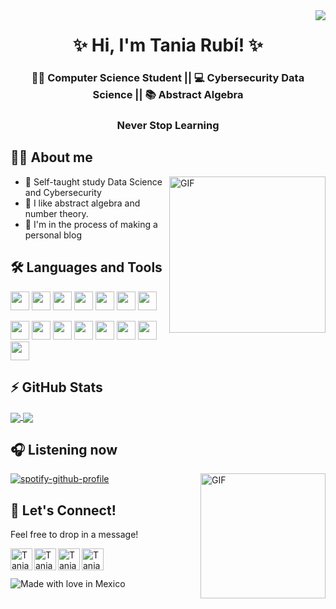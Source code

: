 <!--
  Visitors
-->
<img align="right" src="https://visitor-badge.glitch.me/badge?page_id=taniarubi" />

<!--
  My presentation
-->
<h1 align="center">✨ Hi, I'm Tania Rubí! ✨ </h1>
<h3 align="center">👩‍🎓  Computer Science Student || 💻 Cybersecurity  Data Science || 📚 Abstract Algebra </h3>
<h3 align="center">Never Stop Learning</h3>

## 🙋‍♀️ About me

<img align="right" alt="GIF" height="250" src="https://cdn.hashnode.com/res/hashnode/image/upload/v1595331045788/7DTc5AKaw.gif?auto=format,compress&gif-q=60" />

* 🚀 Self-taught study Data Science and Cybersecurity
* 🚀 I like abstract algebra and number theory.
* 🚀 I'm in the process of making a personal blog

<!--
   Languages and Tools
-->
## 🛠️ Languages and Tools
<code><img height="30" src="https://user-images.githubusercontent.com/30444771/118570625-287df500-b742-11eb-8e0d-3e934bc7b6bd.png"></code>
<code><img height="30" src="https://user-images.githubusercontent.com/30444771/118571054-eb663280-b742-11eb-9a2b-fbc54ba06634.png"></code>
<code><img height="30" src="https://user-images.githubusercontent.com/30444771/118571691-3b91c480-b744-11eb-875a-d9b9dec6c65c.png"></code>
<code><img height="30" src="https://user-images.githubusercontent.com/30444771/118571480-c45c3080-b743-11eb-8b14-d7f4a3bb3a72.png"></code>
<code><img height="30" src="https://miro.medium.com/max/1000/1*vmFSpk9xtpxAHkH7cmt-3Q.png"></code>
<code><img height="30" src="https://upload.wikimedia.org/wikipedia/commons/c/c1/Racket-logo.svg"></code>
<code><img height="30" src="https://upload.wikimedia.org/wikipedia/commons/1/1f/Julia_Programming_Language_Logo.svg"></code>

<code><img height="30" src="https://upload.wikimedia.org/wikipedia/commons/0/05/Scikit_learn_logo_small.svg"></code>
<code><img height="30" src="https://user-images.githubusercontent.com/30444771/118572655-93c9c600-b746-11eb-924b-2c6a4faca6f1.png"></code>
<code><img height="30" src="https://www.logo.wine/a/logo/PostgreSQL/PostgreSQL-Logo.wine.svg"></code>
<code><img height="30" src="https://user-images.githubusercontent.com/30444771/118572837-f0c57c00-b746-11eb-8f5b-e220a8c3d6e7.png"></code>
<code><img height="30" src="https://upload.wikimedia.org/wikipedia/commons/3/3f/Git_icon.svg"></code>
<code><img height="30" src="https://user-images.githubusercontent.com/30444771/118571905-ca064600-b744-11eb-8657-103726fa1751.png"></code>
<code><img height="30" src="https://upload.wikimedia.org/wikipedia/commons/3/38/Jupyter_logo.svg"></code>
<code><img height="30" src="https://pbs.twimg.com/profile_images/852661770036535296/oYcD0Q6W_400x400.jpg"></code>


<!--
  Github stats
-->
## ⚡ GitHub Stats
<a href="https://github.com/anuraghazra/github-readme-stats">
  <img align="center" src="https://github-readme-stats.vercel.app/api?username=taniarubi&show_icons=true&theme=midnight-purple&count_private=true" />
</a>
<a href="https://github.com/anuraghazra/github-readme-stats">
  <img align="center" src="https://github-readme-stats.vercel.app/api/top-langs/?username=taniarubi&layout=compact&langs_count=10&theme=midnight-purple" />
</a>

<!--
  Spotify
-->
## 🎧 Listening now
<img align="right" alt="GIF" height="200" src="https://melmagazine.com/wp-content/uploads/2018/08/1oW5-3epMX2BNg_dgbUqXjw.gif" />

[![spotify-github-profile](https://spotify-github-profile.vercel.app/api/view?uid=o3tt7zq355ffkj27ufmh426qz&cover_image=false&theme=default)](https://spotify-github-profile.vercel.app/api/view?uid=o3tt7zq355ffkj27ufmh426qz&redirect=true)

<!--
  My social media.
-->
## 🤙 Let's Connect!
Feel free to drop in a message!

<a href="https://www.linkedin.com/in/tania-rub%C3%AD-685a97172/">
  <img align="left" alt="Tania Rubí's LinkedIn" width="35px" src="https://image.flaticon.com/icons/png/512/725/725337.png" />
</a>
<a href="https://twitter.com/taniarrubi">
  <img align="left" alt="Tania Rubí's Twitter" width="35px" src="https://image.flaticon.com/icons/png/512/356/356025.png" />
</a>
<a href="mailto:taniarrubi@gmail.com">
  <img align="left" alt="Tania Rubí's Gmail" width="35px" src="https://image.flaticon.com/icons/png/512/324/324123.png" />
</a>
<a href="https://t.me/LuciernagaAzul">
  <img align="left" alt="Tania Rubí's Telegram" width="35px" src="https://image.flaticon.com/icons/png/512/408/408737.png" />
</a><br><br>

<!--
  Made with love in Mexico
-->
![Made with love in Mexico](https://madewithlove.now.sh/mx?heart=true&colorA=%23000000&colorB=%239238dc)
